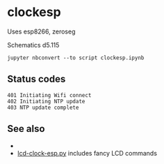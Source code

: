 # clockesp

Uses esp8266, zeroseg

Schematics d5.115




```
jupyter nbconvert --to script clockesp.ipynb 
```

## Status codes

```
401 Initiating Wifi connect
402 Initiating NTP update
403 NTP update complete
```

## See also


* <li><a href="https://gist.github.com/blippy/ea7709597cae84c3bcde02d2bc18b1e5">lcd-clock-esp.py</a> includes fancy LCD commands</li>
